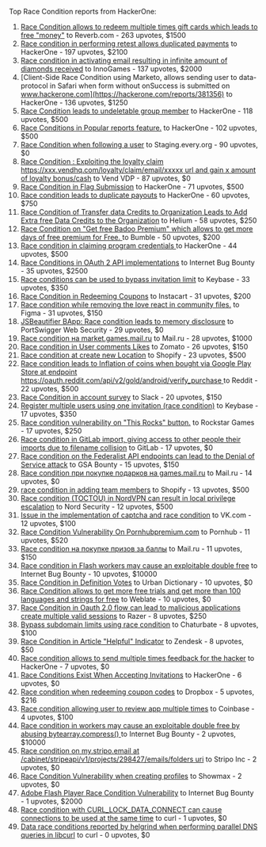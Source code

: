 Top Race Condition reports from HackerOne:

1. [Race Condition allows to redeem multiple times gift cards which leads to free "money"](https://hackerone.com/reports/759247) to Reverb.com - 263 upvotes, $1500
2. [Race condition in performing retest allows duplicated payments](https://hackerone.com/reports/429026) to HackerOne - 197 upvotes, $2100
3. [Race condition in activating email resulting in infinite amount of diamonds received](https://hackerone.com/reports/509629) to InnoGames - 137 upvotes, $2000
4. [Client-Side Race Condition using Marketo, allows sending user to data-protocol in Safari when form without onSuccess is submitted on www.hackerone.com](https://hackerone.com/reports/381356) to HackerOne - 136 upvotes, $1250
5. [Race Condition leads to undeletable group member](https://hackerone.com/reports/604534) to HackerOne - 118 upvotes, $500
6. [Race Conditions in Popular reports feature.](https://hackerone.com/reports/146845) to HackerOne - 102 upvotes, $500
7. [Race Condition when following a user](https://hackerone.com/reports/927384) to Staging.every.org - 90 upvotes, $0
8. [Race Condition : Exploiting the loyalty claim https://xxx.vendhq.com/loyalty/claim/email/xxxxx url and gain x amount of loyalty bonus/cash](https://hackerone.com/reports/331940) to Vend VDP - 87 upvotes, $0
9. [Race Condition in Flag Submission](https://hackerone.com/reports/454949) to HackerOne - 71 upvotes, $500
10. [Race condition leads to duplicate payouts](https://hackerone.com/reports/220445) to HackerOne - 60 upvotes, $750
11. [Race Condition of Transfer data Credits to Organization Leads to Add Extra free Data Credits to the Organization](https://hackerone.com/reports/974892) to Helium - 58 upvotes, $250
12. [Race Condition on "Get free Badoo Premium" which allows to get more days of free premium for Free. ](https://hackerone.com/reports/1037430) to Bumble - 50 upvotes, $200
13. [Race condition in claiming program credentials ](https://hackerone.com/reports/488985) to HackerOne - 44 upvotes, $500
14. [Race Conditions in OAuth 2 API implementations](https://hackerone.com/reports/55140) to Internet Bug Bounty - 35 upvotes, $2500
15. [Race conditions can be used to bypass invitation limit](https://hackerone.com/reports/115007) to Keybase - 33 upvotes, $350
16. [Race Condition in Redeeming Coupons](https://hackerone.com/reports/157996) to Instacart - 31 upvotes, $200
17. [Race condition while removing the love react in community files.](https://hackerone.com/reports/996141) to Figma - 31 upvotes, $150
18. [JSBeautifier BApp: Race condition leads to memory disclosure](https://hackerone.com/reports/187134) to PortSwigger Web Security - 29 upvotes, $0
19. [Race condition на market.games.mail.ru](https://hackerone.com/reports/317557) to Mail.ru - 28 upvotes, $1000
20. [Race condition in User comments  Likes](https://hackerone.com/reports/1409913) to Zomato - 26 upvotes, $150
21. [Race condition at create new Location](https://hackerone.com/reports/413759) to Shopify - 23 upvotes, $500
22. [Race condition leads to Inflation of coins when bought via Google Play Store at endpoint https://oauth.reddit.com/api/v2/gold/android/verify_purchase ](https://hackerone.com/reports/801743) to Reddit - 22 upvotes, $500
23. [Race Condition in account survey](https://hackerone.com/reports/165570) to Slack - 20 upvotes, $150
24. [Register multiple users using one invitation (race condition)](https://hackerone.com/reports/148609) to Keybase - 17 upvotes, $350
25. [Race condition vulnerability on "This Rocks" button.](https://hackerone.com/reports/474021) to Rockstar Games - 17 upvotes, $250
26. [Race condition in GitLab import, giving access to other people their imports due to filename collision](https://hackerone.com/reports/214028) to GitLab - 17 upvotes, $0
27. [Race condition on the Federalist API endpoints can lead to the Denial of Service attack](https://hackerone.com/reports/249319) to GSA Bounty - 15 upvotes, $150
28. [Race condition при покупке подарков на games.mail.ru](https://hackerone.com/reports/685432) to Mail.ru - 14 upvotes, $0
29. [race condition in adding team members](https://hackerone.com/reports/176127) to Shopify - 13 upvotes, $500
30. [Race condition (TOCTOU) in NordVPN can result in local privilege escalation](https://hackerone.com/reports/768110) to Nord Security - 12 upvotes, $500
31. [Issue in the implementation of captcha and race condition](https://hackerone.com/reports/67562) to VK.com - 12 upvotes, $100
32. [Race Condition Vulnerability On Pornhubpremium.com](https://hackerone.com/reports/183624) to Pornhub - 11 upvotes, $520
33. [Race condition на покупке призов за баллы](https://hackerone.com/reports/700833) to Mail.ru - 11 upvotes, $150
34. [Race condition in Flash workers may cause an exploitabl​e double free](https://hackerone.com/reports/37240) to Internet Bug Bounty - 10 upvotes, $10000
35. [Race Condition in Definition Votes](https://hackerone.com/reports/152717) to Urban Dictionary - 10 upvotes, $0
36. [Race Condition allows to get more free trials and get more than 100 languages and strings for free](https://hackerone.com/reports/1087188) to Weblate - 10 upvotes, $0
37. [Race Condition in Oauth 2.0 flow can lead to malicious applications create multiple valid sessions](https://hackerone.com/reports/699112) to Razer - 8 upvotes, $250
38. [Bypass subdomain limits using race condition](https://hackerone.com/reports/395351) to Chaturbate - 8 upvotes, $100
39. [Race Condition in Article "Helpful" Indicator](https://hackerone.com/reports/109485) to Zendesk - 8 upvotes, $50
40. [Race condition allows to send multiple times feedback for the hacker](https://hackerone.com/reports/1132171) to HackerOne - 7 upvotes, $0
41. [Race Conditions Exist When Accepting Invitations](https://hackerone.com/reports/119354) to HackerOne - 6 upvotes, $0
42. [Race condition when redeeming coupon codes](https://hackerone.com/reports/59179) to Dropbox - 5 upvotes, $216
43. [Race condition allowing user to review app multiple times](https://hackerone.com/reports/106360) to Coinbase - 4 upvotes, $100
44. [Race condition in workers may cause an exploitable double free by abusing bytearray.compress()  ](https://hackerone.com/reports/47227) to Internet Bug Bounty - 2 upvotes, $10000
45. [Race condition on my.stripo.email at /cabinet/stripeapi/v1/projects/298427/emails/folders uri](https://hackerone.com/reports/994051) to Stripo Inc - 2 upvotes, $0
46. [Race Condition Vulnerability when creating profiles](https://hackerone.com/reports/1428690) to Showmax - 2 upvotes, $0
47. [Adobe Flash Player Race Condition Vulnerability](https://hackerone.com/reports/119657) to Internet Bug Bounty - 1 upvotes, $2000
48. [Race condition with CURL_LOCK_DATA_CONNECT can cause connections to be used at the same time](https://hackerone.com/reports/724134) to curl - 1 upvotes, $0
49. [Data race conditions reported by helgrind when performing parallel DNS queries in libcurl](https://hackerone.com/reports/1019457) to curl - 0 upvotes, $0
